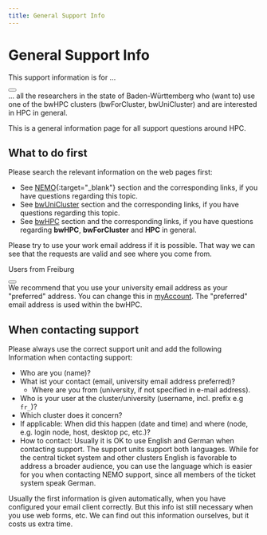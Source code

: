 ```yaml
---
title: General Support Info
---
```

# General Support Info

<article class="message is-warning">
  <div class="message-header">
    <p>This support information is for ...</p>
    <button class="delete" aria-label="delete"></button>
  </div>
  <div class="message-body">
    ... all the researchers in the state of Baden-Württemberg who (want to) use one of
    the bwHPC clusters (bwForCluster, bwUniCluster) and are interested in HPC in general.
  </div>
</article>

This is a general information page for all support questions around HPC.

## What to do first

Please search the relevant information on the web pages first:

- See [NEMO](https://wiki.bwhpc.de/e/NEMO/Support){:target="_blank"} section and the corresponding links, if you have questions regarding this topic.
- See [bwUniCluster](/bwunicluster/) section and the corresponding links, if you have questions regarding this topic.
- See [bwHPC](/bwhpc/) section and the corresponding links, if you have questions regarding **bwHPC**, **bwForCluster** and **HPC** in general.

Please try to use your work email address if it is possible. That way we can see that the requests are valid and see where you come from.
<article class="message is-info">
  <div class="message-header">
    <p>Users from Freiburg</p>
    <button class="delete" aria-label="delete"></button>
  </div>
  <div class="message-body">
    We recommend that you use your university email address as your "preferred" address.
    You can change this in <a href="https://myaccount.uni-freiburg.de/" target="_blank">myAccount</a>.
    The "preferred" email address is used within the bwHPC.
  </div>
</article>

## When contacting support

Please always use the correct support unit and add the following Information when contacting support:

- Who are you (name)?
- What ist your contact (email, university email address preferred)?
  - Where are you from (university, if not specified in e-mail address).
- Who is your user at the cluster/university (username, incl. prefix e.g `fr_`)?
- Which cluster does it concern?
- If applicable: When did this happen (date and time) and where (node, e.g. login node, host, desktop pc, etc.)?
- How to contact: Usually it is OK to use English and German when contacting support.
  The support units support both languages.
  While for the central ticket system and other clusters English is favorable to address a broader audience,
  you can use the language which is easier for you when contacting NEMO support,
  since all members of the ticket system speak German.

Usually the first information is given automatically, when you have configured your email client correctly.
But this info ist still necessary when you use web forms, etc.
We can find out this information ourselves, but it costs us extra time.
